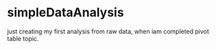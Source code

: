 # simpleDataAnalysis
just creating my first analysis from raw data, when iam completed pivot table topic.
